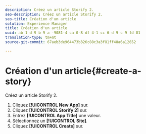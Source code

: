```yaml
---
description: Créez un article Storify 2.
seo-description: Créez un article Storify 2.
seo-title: Création d'un article
solution: Experience Manager
title: Création d'un article
uuid: ab 1 d 9 b 9 a -9081-4 ca 0-8 df 4-1 cc 6 d 9 c 9 fd 81
translation-type: tm+mt
source-git-commit: 67aeb3de964473b326c88c3a3f81ff48a6a12652

---
```



# Création d&#39;un article{#create-a-story}

Créez un article Storify 2.

1. Cliquez **[!UICONTROL New App]** sur.
1. Cliquez **[!UICONTROL Storify 2]** sur.
1. Entrez **[!UICONTROL App Title]** une valeur.
1. Sélectionnez un **[!UICONTROL Site]**.
1. Cliquez **[!UICONTROL Create]** sur.
